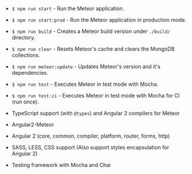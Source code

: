 - `$ npm run start` - Run the Meteor application.
- `$ npm run start:prod` - Run the Meteor application in production mode.
- `$ npm run build` - Creates a Meteor build version under `./build/` directory.
- `$ npm run clear` - Resets Meteor's cache and clears the MongoDB collections.
- `$ npm run meteor:update` - Updates Meteor's version and it's dependencies.
- `$ npm run test` - Executes Meteor in test mode with Mocha.
- `$ npm run test:ci` - Executes Meteor in test mode with Mocha for CI (run once).

- TypeScript support (with `@types`) and Angular 2 compilers for Meteor
- Angular2-Meteor
- Angular 2 (core, common, compiler, platform, router, forms, http)
- SASS, LESS, CSS support (Also support styles encapsulation for Angular 2)
- Testing framework with Mocha and Chai  
 